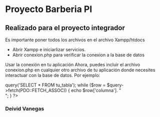 # Proyecto Barberia PI 
## Realizado para el proyecto integrador  
Es importante poner todos los archivos en el archivo Xampp/htdocs
- Abrir Xampp e iniciarlizar servicios.
- Abrir conexion.php para verificar la conexion a la base de datos

Usar la conexión en tu aplicación
Ahora, puedes incluir el archivo conexion.php en cualquier otro archivo de tu aplicación donde necesites interactuar con la base de datos. Por ejemplo:

<?php
// Incluir el archivo de conexión
include 'conexion.php';

// Ahora puedes usar $pdo para interactuar con la base de datos
// Por ejemplo, seleccionar todos los registros de una tabla
$query = $pdo->query('SELECT * FROM tu_tabla');
while ($row = $query->fetch(PDO::FETCH_ASSOC)) {
    echo $row['columna']. "<br>";
}
?>

### Deivid Vanegas
